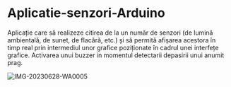 # Aplicatie-senzori-Arduino
Aplicație care să realizeze citirea de la un număr de senzori (de lumină ambientală, de sunet, de flacără, etc.) și să permită afișarea acestora în timp real prin intermediul unor grafice poziționate în cadrul unei interfețe grafice.
Activarea unui buzzer in momentul detectarii depasirii unui anumit prag.

![IMG-20230628-WA0005](https://github.com/MirunaModiga/Aplicatie-senzori-Arduino/assets/107638226/ae357e77-d5c2-4c30-9d81-c6b4b12c045b)


